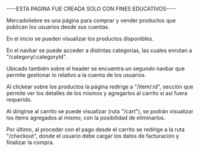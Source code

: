 ----ESTA PAGINA FUE CREADA SOLO CON FINES EDUCATIVOS----

Mercadoliebre es una página para comprar y vender productos que publican los usuarios desde sus cuentas.

En el inicio se pueden visualizar los productos disponibles.

En el navbar se puede acceder a distintas categorias, las cuales enrutan a "/category/:categoryId".

Ubicado también sobre el header se encuentra un segundo navbar que permite gestionar lo relativo a la cuenta de los usuarios.

Al clickear sobre los productos la página redirige a "/item/:id", sección que permite ver los detalles de los mismos y agregarlos al carrito si asi fuera requerido.

Al dirigirse al carrito se puede visualizar (ruta "/cart"), se podrán visualizar los ítems agregados al mismo, con la posibilidad de eliminarlos.

Por último, al proceder con el pago desde el carrito se redirige a la ruta "/checkout", donde el usuario debe cargar los datos de facturación y finalizar la compra.

